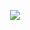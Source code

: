 <p align="center"><img align="center" src="https://profile-counter.glitch.me/{NrhX}/count.svg" /></p> 

